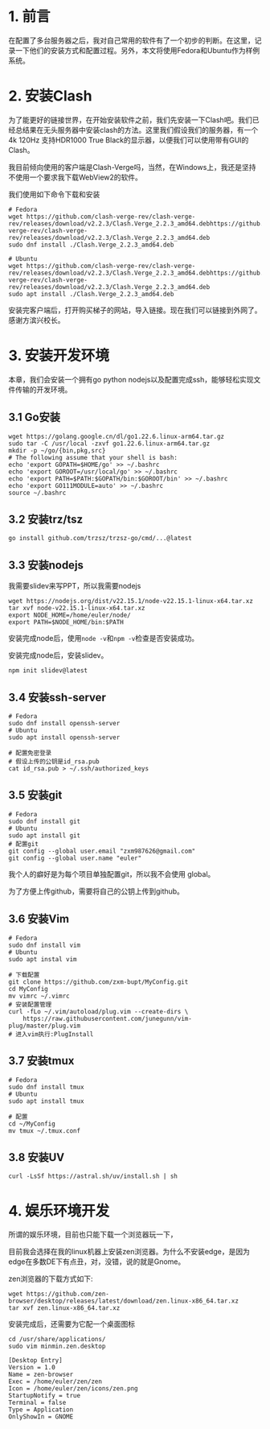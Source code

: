# 1. 前言

在配置了多台服务器之后，我对自己常用的软件有了一个初步的判断。在这里，记录一下他们的安装方式和配置过程。另外，本文将使用Fedora和Ubuntu作为样例系统。

# 2. 安装Clash

为了能更好的链接世界，在开始安装软件之前，我们先安装一下Clash吧。我们已经总结果在无头服务器中安装clash的方法。这里我们假设我们的服务器，有一个4k 120Hz 支持HDR1000 True Black的显示器，以便我们可以使用带有GUI的Clash。

我目前倾向使用的客户端是Clash-Verge吗，当然，在Windows上，我还是坚持不使用一个要求我下载WebView2的软件。

我们使用如下命令下载和安装

```shell
# Fedora
wget https://github.com/clash-verge-rev/clash-verge-rev/releases/download/v2.2.3/Clash.Verge_2.2.3_amd64.debhttps://github.com/clash-verge-rev/clash-verge-rev/releases/download/v2.2.3/Clash.Verge_2.2.3_amd64.deb
sudo dnf install ./Clash.Verge_2.2.3_amd64.deb
```

```shell
# Ubuntu
wget https://github.com/clash-verge-rev/clash-verge-rev/releases/download/v2.2.3/Clash.Verge_2.2.3_amd64.debhttps://github.com/clash-verge-rev/clash-verge-rev/releases/download/v2.2.3/Clash.Verge_2.2.3_amd64.deb
sudo apt install ./Clash.Verge_2.2.3_amd64.deb
```

安装完客户端后，打开购买梯子的网站，导入链接。现在我们可以链接到外网了。感谢方滨兴校长。

# 3. 安装开发环境

本章，我们会安装一个拥有go python nodejs以及配置完成ssh，能够轻松实现文件传输的开发环境。

## 3.1 Go安装

```shell
wget https://golang.google.cn/dl/go1.22.6.linux-arm64.tar.gz 
sudo tar -C /usr/local -zxvf go1.22.6.linux-arm64.tar.gz 
mkdir -p ~/go/{bin,pkg,src} 
# The following assume that your shell is bash: 
echo 'export GOPATH=$HOME/go' >> ~/.bashrc 
echo 'export GOROOT=/usr/local/go' >> ~/.bashrc 
echo 'export PATH=$PATH:$GOPATH/bin:$GOROOT/bin' >> ~/.bashrc 
echo 'export GO111MODULE=auto' >> ~/.bashrc 
source ~/.bashrc
```

## 3.2 安装trz/tsz

```shell
go install github.com/trzsz/trzsz-go/cmd/...@latest
```

## 3.3 安装nodejs

我需要slidev来写PPT，所以我需要nodejs

```shell
wget https://nodejs.org/dist/v22.15.1/node-v22.15.1-linux-x64.tar.xz
tar xvf node-v22.15.1-linux-x64.tar.xz
export NODE_HOME=/home/euler/node/
export PATH=$NODE_HOME/bin:$PATH
```

安装完成node后，使用`node -v`和`npm -v`检查是否安装成功。

安装完成node后，安装slidev。

```shell
npm init slidev@latest
```

## 3.4 安装ssh-server

```shell
# Fedora
sudo dnf install openssh-server
# Ubuntu
sudo apt install openssh-server
```

```shell
# 配置免密登录
# 假设上传的公钥是id_rsa.pub
cat id_rsa.pub > ~/.ssh/authorized_keys
```

## 3.5 安装git

```shell
# Fedora
sudo dnf install git
# Ubuntu
sudo apt install git
# 配置git
git config --global user.email "zxm987626@gmail.com"
git config --global user.name "euler"
```

我个人的癖好是为每个项目单独配置git，所以我不会使用 global。

为了方便上传github，需要将自己的公钥上传到github。

## 3.6  安装Vim

```shell
# Fedora
sudo dnf install vim
# Ubuntu
sudo apt instal vim
```

```shell
# 下载配置
git clone https://github.com/zxm-bupt/MyConfig.git
cd MyConfig
mv vimrc ~/.vimrc
# 安装配置管理
curl -fLo ~/.vim/autoload/plug.vim --create-dirs \
    https://raw.githubusercontent.com/junegunn/vim-plug/master/plug.vim
# 进入vim执行:PlugInstall
```

## 3.7 安装tmux

```shell
# Fedora 
sudo dnf install tmux
# Ubuntu
sudo apt install tmux
```

```shell
# 配置
cd ~/MyConfig
mv tmux ~/.tmux.conf
```

## 3.8 安装UV

```shell
curl -LsSf https://astral.sh/uv/install.sh | sh
```

# 4. 娱乐环境开发

所谓的娱乐环境，目前也只能下载一个浏览器玩一下，   

目前我会选择在我的linux机器上安装zen浏览器。为什么不安装edge，是因为edge在多数DE下有点丑，对，没错，说的就是Gnome。

zen浏览器的下载方式如下:

```shell
wget https://github.com/zen-browser/desktop/releases/latest/download/zen.linux-x86_64.tar.xz
tar xvf zen.linux-x86_64.tar.xz
```

安装完成后，还需要为它配一个桌面图标

```shell
cd /usr/share/applications/
sudo vim minmin.zen.desktop
```

```shell
[Desktop Entry]
Version = 1.0
Name = zen-browser
Exec = /home/euler/zen/zen
Icon = /home/euler/zen/icons/zen.png
StartupNotify = true
Terminal = false
Type = Application
OnlyShowIn = GNOME
```
